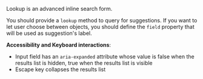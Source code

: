 Lookup is an advanced inline search form.

You should provide a `lookup` method to query for suggestions. If you want to let user choose between objects, you should define the `field` property that will be used as suggestion's label.

**Accessibility and Keyboard interactions**:

  * Input field has an `aria-expanded` attribute whose value is false when the results list is hidden, true when the results list is visible
  * Escape key collapses the results list
